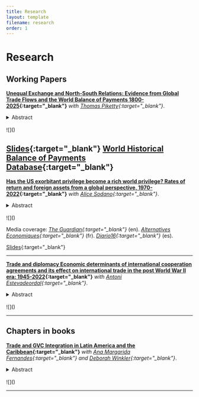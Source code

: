 ```yaml
---
title: Research
layout: template
filename: research
order: 1
--- 
```


# Research

## Working Papers
**[Unequal Exchange and North-South Relations: Evidence from Global Trade Flows and the World Balance of Payments 1800-2025](https://wid.world/document/unequal-exchange-and-north-south-relations-evidence-from-global-trade-flows-and-the-world-balance-of-payments-1800-2025-world-inequality-lab-working-paper-2025-11/){:target="_blank"}**  *with [Thomas Piketty](https://piketty.pse.ens.fr/en/){:target="_blank"}*. 

<details>
  <summary> Abstract </summary> 
  <br>
  <blockquote>
This paper constructs a new database on global trade flows and the world balance of payment (including goods, services, income and transfers) covering 57 core territories (48 main countries + 9 residual regions) over the 1800-2025 period. This allows us to analyze patterns of global imbalances, current account surplus/deficit and net foreign wealth accumulation over more than two centuries. We quantify the role of colonial transfers and low commodity prices (due to forced labor and other factors) in the build-up of Europe’s foreign wealth during the 1800-1914 period. We compare this experience to the global imbalances which developed during the 1970-2025 period. We stress the persistent role of unequal bargaining power and terms of exchange and the need for collective rules. We also provide counterfactual simulations on foreign wealth accumulation under alternative trade & monetary regimes.
  </blockquote>
 </details>
<br>
![]()

[Slides](https://wbop.world/Data/NievasPiketty2025Slides.pdf){:target="_blank"}
[World Historical Balance of Payments Database](https://wbop.world/){:target="_blank"}
---

**[Has the US exorbitant privilege become a rich world privilege? Rates of return and foreign assets from a global perspective, 1970-2022](https://wid.world/document/has-the-us-exorbitant-privilege-become-a-rich-world-privilege-rates-of-return-and-foreign-assets-from-a-global-perspective-1970-2022-world-inequality-lab-working-paper-2024-14/){:target="_blank"}**  *with [Alice Sodano](https://sites.google.com/view/alicesodano){:target="_blank"}*. 

<details>
  <summary> Abstract </summary> 
  <br>
  <blockquote>
How have rates of return on foreign assets and liabilities impacted different groups of countries across the financial globalization observed in recent decades? We address this question by combining data from a wide variety of sources, encompassing the entire world (216 economies) for the period 1970-2022. We find that the excess yield - i.e. the gap between returns on foreign assets and returns on foreign liabilities - has increased significantly for the top 20% richest countries (population weighted) since 2000. In effect, the exorbitant privilege of the US that was observed in previous decades has grown in size and scope and has become a rich world privilege. The richest countries have become the bankers of the world, attracting excess savings by providing low-yield safe assets and investing these inflows in more profitable ventures. Such a privilege is translated in net income transfers from the poorest to the richest equivalent
to 1% of the GDP of top 20% countries (and 2% of GDP for top 10% countries), alleviating the current account balance of the latter while deteriorating that of the bottom 80% by about 2-3% of their GDP. We show that rich countries accumulate positive capital gains, which improves their international investment position (IIP), and invest in relative less risky assets with respect to the world, refuting prior beliefs of them earning a return premia to compensate for potential loses and risk undertaken. Our results seem to be explained by the fact that richer countries are issuers of international reserve currencies and are able to access cheaper financing (both for the public and private sector). Our study has implications for the reform of the international monetary and financial system and for the analysis of unequal development paths.
  </blockquote>
 </details>
<br>
![]()

Media coverage: *[The Guardian](https://www.theguardian.com/commentisfree/2024/apr/24/the-guardian-view-on-globalisations-discontent-its-not-right-for-poor-countries-to-fund-the-rich){:target="_blank"}* (en).  *[Alternatives Economiques](https://www.alternatives-economiques.fr/pays-pauvres-financent-plus-riches/00111099){:target="_blank"}* (fr). *[Diario16](https://diario16plus.com/activos-en-el-extranjero-el-saqueo-del-mundo-rico-a-los-paises-pobres/){:target="_blank"}* (es). 

[Slides](https://gatonievas.github.io/documents/expriv_slides_april0125.pdf){:target="_blank"}

---

**[Trade and diplomacy Economic determinants of international cooperation agreements and its effect on international trade in the post World War II era: 1945-2022](https://shs.hal.science/halshs-04721902v2){:target="_blank"}**  *with [Antoni Estevadeordal](https://www.ibei.org/en/antoni-estevadeordal_43420){:target="_blank"}*. 

<details>
  <summary> Abstract </summary> 
  <br>
  <blockquote>
We study the determinants of international cooperation and its effect on trade. We rely on a unique database of 31,982 International Cooperation Agreements (ICAs) signed between 1945-2022 by 193 countries. Estimating bilateral gravity equations, we find that trade follows the flag: ICAs increase bilateral exports by around 1-3%, with stronger effects for South-South relations. We address potential endogeneity through panel approach and an instrumental variable that exploits the network structure of international relations. Further, using LPM we find that gravity forces explain country pairs entering an ICA. Importantly, we find that ICAs serve as stepping stones towards Regional Trade Agreements, confirming a previous step in Balassa (1961) theory of economic integration. Our results shed new light on the international relations-trade nexus and contribute to the current debate on friendshoring.
  </blockquote>
 </details>
<br>
![]()

---

## Chapters in books

**[Trade and GVC Integration in Latin America and the Caribbean](https://elibrary.worldbank.org/doi/abs/10.1596/978-1-4648-1824-0_ch1){:target="_blank"}**  *with [Ana Margarida Fernandes](https://sites.google.com/site/decrganamargaridafernandes/home){:target="_blank"} and [Deborah Winkler](https://www.worldbank.org/en/about/people/d/deborah-winkler){:target="_blank"}*.  

<details>
  <summary> Abstract </summary> 
  <br>
  <blockquote>
  Reports that trade in Latin America and the Caribbean (LAC) proves low in relation to its economic size, and the region remains less open to trade than other regions at comparable levels of development. Both backward participation in global value chains (the use of imported inputs for production for export) and forward participation (the export of inputs used in production for the importing country’s exports) remain limited due to the region’s geographical distance from global value chain (GVC) hubs, average domestic market size, and endowments of low-skilled labor and capital. These characteristics, along with LAC’s sectoral specialization in commodities and food exports, explain the low average backward GVC participation and several LAC countries’ high forward GVC participation. Deep trade agreements present an avenue to overcome geographical remoteness, expand effective market size, and increase access to imported services that could support GVC participation and upgrading in the region. They can also improve domestic institutions, further strengthening GVC participation.
  </blockquote>
 </details>
<br>
![]()

---
